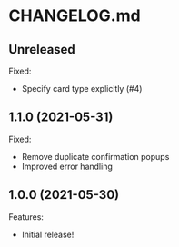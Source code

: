# CHANGELOG.md

## Unreleased

Fixed:

- Specify card type explicitly (#4)

## 1.1.0 (2021-05-31)

Fixed:

- Remove duplicate confirmation popups
- Improved error handling

## 1.0.0 (2021-05-30)

Features:

- Initial release!
